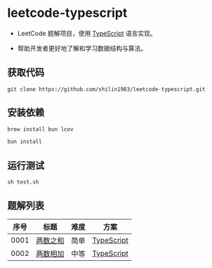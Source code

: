 # leetcode-typescript

- LeetCode 题解项目，使用 [TypeScript](https://www.typescriptlang.org/) 语言实现。

- 帮助开发者更好地了解和学习数据结构与算法。

## 获取代码

```git
git clone https://github.com/shilin1983/leetcode-typescript.git
```

## 安装依赖

```bash
brew install bun lcov
```

```bash
bun install
```

## 运行测试

```shell
sh test.sh
```

## 题解列表

| 序号  |                           标题                            | 难度  |                           方案                           |
| :---: | :-------------------------------------------------------: | :---: | :------------------------------------------------------: |
| 0001  |     [两数之和](https://leetcode.cn/problems/two-sum/)     | 简单  |    [TypeScript](src/solutions/problem0001/twoSum.ts)     |
| 0002  | [两数相加](https://leetcode.cn/problems/add-two-numbers/) | 中等  | [TypeScript](src/solutions/problem0002/addTwoNumbers.ts) |

